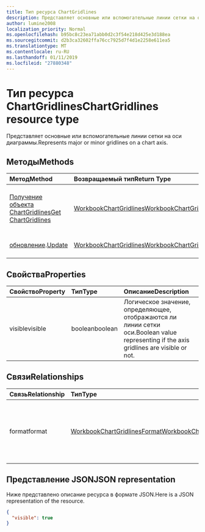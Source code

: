 ```yaml
---
title: Тип ресурса ChartGridlines
description: Представляет основные или вспомогательные линии сетки на оси диаграммы.
author: lumine2008
localization_priority: Normal
ms.openlocfilehash: b95bc8c23ea71abb0d2c3f54e218d425e3d188ea
ms.sourcegitcommit: d2b3ca32602ffa76cc7925d7f4d1e2258e611ea5
ms.translationtype: MT
ms.contentlocale: ru-RU
ms.lasthandoff: 01/11/2019
ms.locfileid: "27880348"
---
```

# <a name="chartgridlines-resource-type"></a><span data-ttu-id="1a516-103">Тип ресурса ChartGridlines</span><span class="sxs-lookup"><span data-stu-id="1a516-103">ChartGridlines resource type</span></span>

<span data-ttu-id="1a516-104">Представляет основные или вспомогательные линии сетки на оси диаграммы.</span><span class="sxs-lookup"><span data-stu-id="1a516-104">Represents major or minor gridlines on a chart axis.</span></span>


## <a name="methods"></a><span data-ttu-id="1a516-105">Методы</span><span class="sxs-lookup"><span data-stu-id="1a516-105">Methods</span></span>

| <span data-ttu-id="1a516-106">Метод</span><span class="sxs-lookup"><span data-stu-id="1a516-106">Method</span></span>           | <span data-ttu-id="1a516-107">Возвращаемый тип</span><span class="sxs-lookup"><span data-stu-id="1a516-107">Return Type</span></span>    |<span data-ttu-id="1a516-108">Описание</span><span class="sxs-lookup"><span data-stu-id="1a516-108">Description</span></span>|
|:---------------|:--------|:----------|
|[<span data-ttu-id="1a516-109">Получение объекта ChartGridlines</span><span class="sxs-lookup"><span data-stu-id="1a516-109">Get ChartGridlines</span></span>](../api/chartgridlines-get.md) | [<span data-ttu-id="1a516-110">WorkbookChartGridlines</span><span class="sxs-lookup"><span data-stu-id="1a516-110">WorkbookChartGridlines</span></span>](chartgridlines.md) |<span data-ttu-id="1a516-111">Чтение свойств и связей объекта chartGridlines.</span><span class="sxs-lookup"><span data-stu-id="1a516-111">Read properties and relationships of chartGridlines object.</span></span>|
|<span data-ttu-id="1a516-112">[обновление](../api/chartgridlines-update.md).</span><span class="sxs-lookup"><span data-stu-id="1a516-112">[Update](../api/chartgridlines-update.md)</span></span> | [<span data-ttu-id="1a516-113">WorkbookChartGridlines</span><span class="sxs-lookup"><span data-stu-id="1a516-113">WorkbookChartGridlines</span></span>](chartgridlines.md)    |<span data-ttu-id="1a516-114">Обновление объекта ChartGridlines.</span><span class="sxs-lookup"><span data-stu-id="1a516-114">Update ChartGridlines object.</span></span> |

## <a name="properties"></a><span data-ttu-id="1a516-115">Свойства</span><span class="sxs-lookup"><span data-stu-id="1a516-115">Properties</span></span>
| <span data-ttu-id="1a516-116">Свойство</span><span class="sxs-lookup"><span data-stu-id="1a516-116">Property</span></span>     | <span data-ttu-id="1a516-117">Тип</span><span class="sxs-lookup"><span data-stu-id="1a516-117">Type</span></span>   |<span data-ttu-id="1a516-118">Описание</span><span class="sxs-lookup"><span data-stu-id="1a516-118">Description</span></span>|
|:---------------|:--------|:----------|
|<span data-ttu-id="1a516-119">visible</span><span class="sxs-lookup"><span data-stu-id="1a516-119">visible</span></span>|<span data-ttu-id="1a516-120">boolean</span><span class="sxs-lookup"><span data-stu-id="1a516-120">boolean</span></span>|<span data-ttu-id="1a516-121">Логическое значение, определяющее, отображаются ли линии сетки оси.</span><span class="sxs-lookup"><span data-stu-id="1a516-121">Boolean value representing if the axis gridlines are visible or not.</span></span>|

## <a name="relationships"></a><span data-ttu-id="1a516-122">Связи</span><span class="sxs-lookup"><span data-stu-id="1a516-122">Relationships</span></span>
| <span data-ttu-id="1a516-123">Связь</span><span class="sxs-lookup"><span data-stu-id="1a516-123">Relationship</span></span> | <span data-ttu-id="1a516-124">Тип</span><span class="sxs-lookup"><span data-stu-id="1a516-124">Type</span></span>   |<span data-ttu-id="1a516-125">Описание</span><span class="sxs-lookup"><span data-stu-id="1a516-125">Description</span></span>|
|:---------------|:--------|:----------|
|<span data-ttu-id="1a516-126">format</span><span class="sxs-lookup"><span data-stu-id="1a516-126">format</span></span>|[<span data-ttu-id="1a516-127">WorkbookChartGridlinesFormat</span><span class="sxs-lookup"><span data-stu-id="1a516-127">WorkbookChartGridlinesFormat</span></span>](chartgridlinesformat.md)|<span data-ttu-id="1a516-p101">Представляет форматирование линий сетки диаграммы. Только для чтения.</span><span class="sxs-lookup"><span data-stu-id="1a516-p101">Represents the formatting of chart gridlines. Read-only.</span></span>|

## <a name="json-representation"></a><span data-ttu-id="1a516-130">Представление JSON</span><span class="sxs-lookup"><span data-stu-id="1a516-130">JSON representation</span></span>

<span data-ttu-id="1a516-131">Ниже представлено описание ресурса в формате JSON.</span><span class="sxs-lookup"><span data-stu-id="1a516-131">Here is a JSON representation of the resource.</span></span>

<!-- {
  "blockType": "resource",
  "baseType": "microsoft.graph.entity",
  "optionalProperties": [

  ],
  "@odata.type": "microsoft.graph.workbookChartGridlines"
}-->

```json
{
  "visible": true
}

```

<!-- uuid: 8fcb5dbc-d5aa-4681-8e31-b001d5168d79
2015-10-25 14:57:30 UTC -->
<!-- {
  "type": "#page.annotation",
  "description": "ChartGridlines resource",
  "keywords": "",
  "section": "documentation",
  "tocPath": ""
}-->
